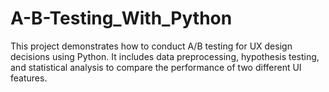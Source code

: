 # A-B-Testing_With_Python
This project demonstrates how to conduct A/B testing for UX design decisions using Python. It includes data preprocessing, hypothesis testing, and statistical analysis to compare the performance of two different UI features.
